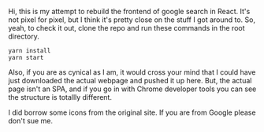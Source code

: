 
Hi, this is my attempt to rebuild the frontend of google 
search in React. It's not pixel for pixel, but I think it's 
pretty close on the stuff I got around to. So, yeah, to check
it out, clone the repo and run these commands in the root 
directory.

```
yarn install
yarn start
```

Also, if you are as cynical as I am, it would cross your mind
that I could have just downloaded the actual webpage and 
pushed it up here. But, the actual page isn't an SPA, and if
you go in with Chrome developer tools you can see the 
structure is totallly different.

I did borrow some icons from the original site. If you are
from Google please don't sue me.